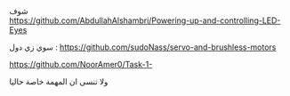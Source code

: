 
شوف  
https://github.com/AbdullahAlshambri/Powering-up-and-controlling-LED-Eyes

سوي زي دول :
https://github.com/sudoNass/servo-and-brushless-motors

https://github.com/NoorAmer0/Task-1-



ولا تنسى ان المهمة خاصة حاليا
